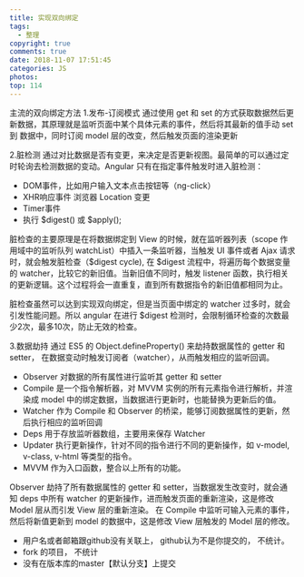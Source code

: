 ```yaml
---
title: 实现双向绑定
tags:
  - 整理
copyright: true
comments: true
date: 2018-11-07 17:51:45
categories: JS
photos:
top: 114
---
```


主流的双向绑定方法
1.发布-订阅模式
通过使用 get 和 set 的方式获取数据然后更新数据，其原理就是监听页面中某个具体元素的事件，然后将其最新的值手动 set 到 数据中，同时订阅 model 层的改变，然后触发页面的渲染更新

2.脏检测
通过对比数据是否有变更，来决定是否更新视图。最简单的可以通过定时轮询去检测数据的变动。Angular 只有在指定事件触发时进入脏检测：

- DOM事件，比如用户输入文本点击按钮等（ng-click）
- XHR响应事件
浏览器 Location 变更
- Timer事件
- 执行 $digest() 或 $apply();

脏检查的主要原理是在将数据绑定到 View 的时候，就在监听器列表（scope 作用域中的监听队列 watchList）中插入一条监听器，当触发 UI 事件或者 Ajax 请求时，就会触发脏检查（$digest cycle), 在 $digest 流程中，将遍历每个数据变量的 watcher，比较它的新旧值。当新旧值不同时，触发 listener 函数，执行相关的更新逻辑。这个过程将会一直重复，直到所有数据指令的新旧值都相同为止。

脏检查虽然可以达到实现双向绑定，但是当页面中绑定的 watcher 过多时，就会引发性能问题。所以 angular 在进行 $digest 检测时，会限制循环检查的次数最少2次，最多10次，防止无效的检查。

3.数据劫持
通过 ES5 的 Object.defineProperty() 来劫持数据属性的 getter 和 setter， 在数据变动时触发订阅者（watcher），从而触发相应的监听回调。

- Observer 对数据的所有属性进行监听其 getter 和 setter
- Compile 是一个指令解析器，对 MVVM 实例的所有元素指令进行解析，并渲染成 model 中的绑定数据，当数据进行更新时，也能替换为更新后的值。
- Watcher 作为 Compile 和 Observer 的桥梁，能够订阅数据属性的更新，然后执行相应的监听回调
- Deps 用于存放监听器数组，主要用来保存 Watcher
- Updater 执行更新操作，针对不同的指令进行不同的更新操作，如 v-model, v-class, v-html 等类型的指令。
- MVVM 作为入口函数，整合以上所有的功能。

Observer 劫持了所有数据属性的 getter 和 setter，当数据发生改变时，就会通知 deps 中所有 watcher 的更新操作，进而触发页面的重新渲染，这是修改 Model 层从而引发 View 层的重新渲染。
在 Compile 中监听可输入元素的事件，然后将新值更新到 model 的数据中，这是修改 View 层触发的 Model 层的修改。

- 用户名或者邮箱跟github没有关联上， github认为不是你提交的， 不统计。
- fork 的项目， 不统计
- 没有在版本库的master【默认分支】上提交